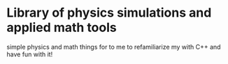 # Library of physics simulations and applied math tools

simple physics and math things for to me to refamiliarize my with C++ and have fun with it!
